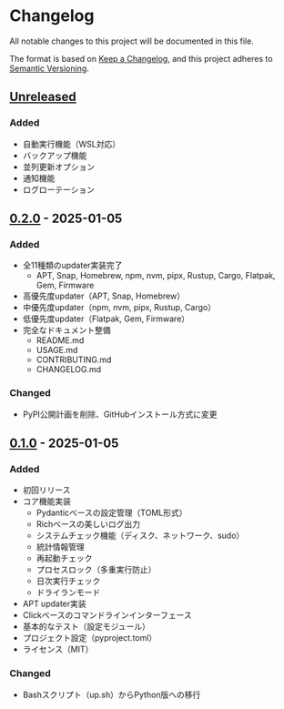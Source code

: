 # Changelog

All notable changes to this project will be documented in this file.

The format is based on [Keep a Changelog](https://keepachangelog.com/en/1.0.0/),
and this project adheres to [Semantic Versioning](https://semver.org/spec/v2.0.0.html).

## [Unreleased]

### Added
- 自動実行機能（WSL対応）
- バックアップ機能
- 並列更新オプション
- 通知機能
- ログローテーション

## [0.2.0] - 2025-01-05

### Added
- 全11種類のupdater実装完了
  - APT, Snap, Homebrew, npm, nvm, pipx, Rustup, Cargo, Flatpak, Gem, Firmware
- 高優先度updater（APT, Snap, Homebrew）
- 中優先度updater（npm, nvm, pipx, Rustup, Cargo）
- 低優先度updater（Flatpak, Gem, Firmware）
- 完全なドキュメント整備
  - README.md
  - USAGE.md
  - CONTRIBUTING.md
  - CHANGELOG.md

### Changed
- PyPI公開計画を削除、GitHubインストール方式に変更

## [0.1.0] - 2025-01-05

### Added
- 初回リリース
- コア機能実装
  - Pydanticベースの設定管理（TOML形式）
  - Richベースの美しいログ出力
  - システムチェック機能（ディスク、ネットワーク、sudo）
  - 統計情報管理
  - 再起動チェック
  - プロセスロック（多重実行防止）
  - 日次実行チェック
  - ドライランモード
- APT updater実装
- Clickベースのコマンドラインインターフェース
- 基本的なテスト（設定モジュール）
- プロジェクト設定（pyproject.toml）
- ライセンス（MIT）

### Changed
- Bashスクリプト（up.sh）からPython版への移行

[Unreleased]: https://github.com/scottlz0310/sysup/compare/v0.2.0...HEAD
[0.2.0]: https://github.com/scottlz0310/sysup/compare/v0.1.0...v0.2.0
[0.1.0]: https://github.com/scottlz0310/sysup/releases/tag/v0.1.0
